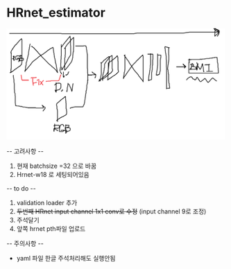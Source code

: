 # HRnet_estimator

<img src="https://github.com/ylab604/HRnet_BMI_estimator/blob/main/HRnet_BMI_estimator.png">

-- 고려사항 --
1. 현재 batchsize =32 으로 바꿈
2. Hrnet-w18 로 세팅되어있음



-- to do --
1. validation loader 추가
2. ~~두번째 HRnet input channel 1x1 conv로 수정~~ (input channel 9로 조정)
3. 주석달기
4. 앞쪽 hrnet pth파일 업로드 



-- 주의사항 --
* yaml 파일 한글 주석처리해도 실행안됨
